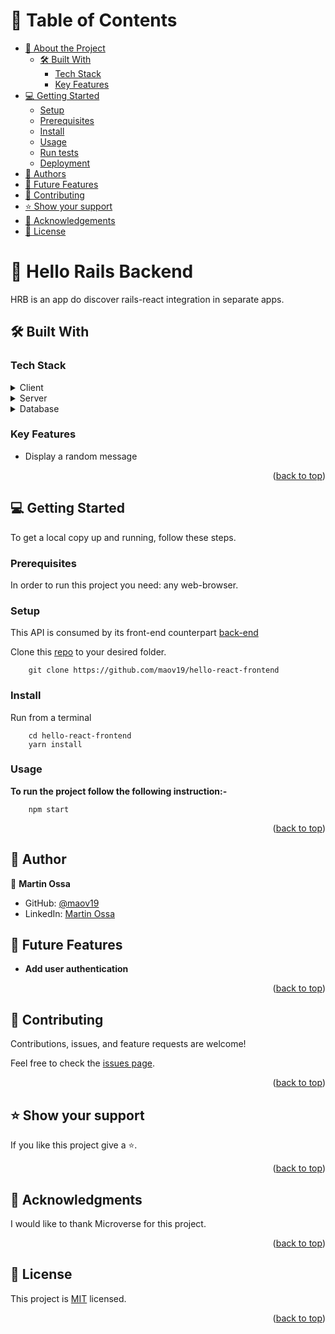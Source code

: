 # 📗 Table of Contents

- [📖 About the Project](#about-project)
  - [🛠 Built With](#built-with)
    - [Tech Stack](#tech-stack)
    - [Key Features](#key-features)
- [💻 Getting Started](#getting-started)
  - [Setup](#setup)
  - [Prerequisites](#prerequisites)
  - [Install](#install)
  - [Usage](#usage)
  - [Run tests](#run-tests)
  - [Deployment](#triangular_flag_on_post-deployment)
- [👥 Authors](#authors)
- [🔭 Future Features](#future-features)
- [🤝 Contributing](#contributing)
- [⭐️ Show your support](#support)
- [🙏 Acknowledgements](#acknowledgements)
- [📝 License](#license)

# 📖 Hello Rails Backend <a name="about-project"></a>

HRB is an app do discover rails-react integration in separate apps.

## 🛠 Built With <a name="built-with"></a>

### Tech Stack <a name="tech-stack"></a>

<details>
  <summary>Client</summary>
  <ul>
    <li>HTML(erb), CSS</li>
  </ul>
</details>

<details>
  <summary>Server</summary>
  <ul>
    <li>Ruby-on-Rails</li>
  </ul>
</details>

<details>
<summary>Database</summary>
  <ul>
    <li>Postgress</li>
  </ul>
</details>

### Key Features <a name="key-features"></a>

- Display a random message


<p align="right">(<a href="#readme-top">back to top</a>)</p>


## 💻 Getting Started <a name="getting-started"></a>

To get a local copy up and running, follow these steps.


### Prerequisites

In order to run this project you need: any web-browser.

### Setup

This API is consumed by its front-end counterpart [back-end](https://github.com/maov19/hello-react-back-end)


Clone this [repo](https://github.com/maov19/hello-react-frontend) to your desired folder.

```
    git clone https://github.com/maov19/hello-react-frontend
```

### Install

Run from a terminal

```
    cd hello-react-frontend
    yarn install
```

### Usage

**To run the project follow the following instruction:-**

```
    npm start
```


<p align="right">(<a href="#readme-top">back to top</a>)</p>

## 👤 Author <a name="authors"></a>

👤 **Martin Ossa**

- GitHub: [@maov19](https://github.com/maov19)
- LinkedIn: [Martin Ossa](https://linkedin.com/in/martin-ossa)


## 🔭 Future Features <a name="future-features"></a>

- **Add user authentication**

<p align="right">(<a href="#readme-top">back to top</a>)</p>


## 🤝 Contributing <a name="contributing"></a>

Contributions, issues, and feature requests are welcome!

Feel free to check the [issues page](../../issues).

<p align="right">(<a href="#readme-top">back to top</a>)</p>

## ⭐️ Show your support <a name="support"></a>

If you like this project give a ⭐️.

<p align="right">(<a href="#readme-top">back to top</a>)</p>

## 🙏 Acknowledgments <a name="acknowledgements"></a>

I would like to thank Microverse for this project.

<p align="right">(<a href="#readme-top">back to top</a>)</p>

## 📝 License <a name="license"></a>

This project is [MIT](./LICENSE) licensed.

<p align="right">(<a href="#readme-top">back to top</a>)</p>
